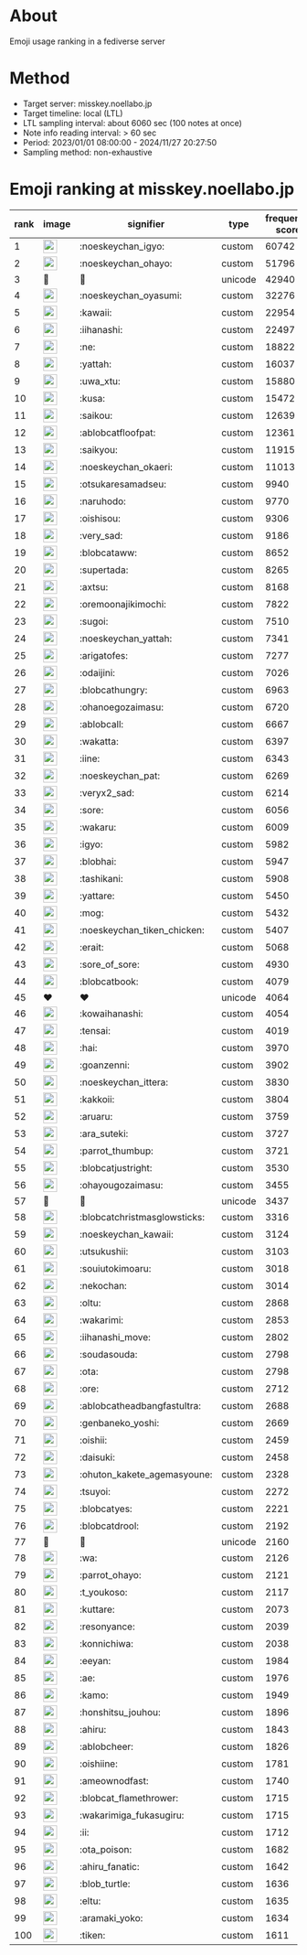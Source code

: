 # About
Emoji usage ranking in a fediverse server

# Method
- Target server: misskey.noellabo.jp
- Target timeline: local (LTL)
- LTL sampling interval: about 6060 sec (100 notes at once)
- Note info reading interval: > 60 sec
- Period: 2023/01/01 08:00:00 - 2024/11/27 20:27:50 
- Sampling method: non-exhaustive

# Emoji ranking at misskey.noellabo.jp

|rank|image|signifier|type|frequency score|
|----|----|----|----|----|
|1|<img height="24" src="https://misskey.noellabo.jp/emoji/noeskeychan_igyo.webp">|:noeskeychan_igyo:|custom|60742|
|2|<img height="24" src="https://misskey.noellabo.jp/emoji/noeskeychan_ohayo.webp">|:noeskeychan_ohayo:|custom|51796|
|3|🎉|🎉|unicode|42940|
|4|<img height="24" src="https://misskey.noellabo.jp/emoji/noeskeychan_oyasumi.webp">|:noeskeychan_oyasumi:|custom|32276|
|5|<img height="24" src="https://misskey.noellabo.jp/emoji/kawaii.webp">|:kawaii:|custom|22954|
|6|<img height="24" src="https://misskey.noellabo.jp/emoji/iihanashi.webp">|:iihanashi:|custom|22497|
|7|<img height="24" src="https://misskey.noellabo.jp/emoji/ne.webp">|:ne:|custom|18822|
|8|<img height="24" src="https://misskey.noellabo.jp/emoji/yattah.webp">|:yattah:|custom|16037|
|9|<img height="24" src="https://misskey.noellabo.jp/emoji/uwa_xtu.webp">|:uwa_xtu:|custom|15880|
|10|<img height="24" src="https://misskey.noellabo.jp/emoji/kusa.webp">|:kusa:|custom|15472|
|11|<img height="24" src="https://misskey.noellabo.jp/emoji/saikou.webp">|:saikou:|custom|12639|
|12|<img height="24" src="https://misskey.noellabo.jp/emoji/ablobcatfloofpat.webp">|:ablobcatfloofpat:|custom|12361|
|13|<img height="24" src="https://misskey.noellabo.jp/emoji/saikyou.webp">|:saikyou:|custom|11915|
|14|<img height="24" src="https://misskey.noellabo.jp/emoji/noeskeychan_okaeri.webp">|:noeskeychan_okaeri:|custom|11013|
|15|<img height="24" src="https://misskey.noellabo.jp/emoji/otsukaresamadseu.webp">|:otsukaresamadseu:|custom|9940|
|16|<img height="24" src="https://misskey.noellabo.jp/emoji/naruhodo.webp">|:naruhodo:|custom|9770|
|17|<img height="24" src="https://misskey.noellabo.jp/emoji/oishisou.webp">|:oishisou:|custom|9306|
|18|<img height="24" src="https://misskey.noellabo.jp/emoji/very_sad.webp">|:very_sad:|custom|9186|
|19|<img height="24" src="https://misskey.noellabo.jp/emoji/blobcataww.webp">|:blobcataww:|custom|8652|
|20|<img height="24" src="https://misskey.noellabo.jp/emoji/supertada.webp">|:supertada:|custom|8265|
|21|<img height="24" src="https://misskey.noellabo.jp/emoji/axtsu.webp">|:axtsu:|custom|8168|
|22|<img height="24" src="https://misskey.noellabo.jp/emoji/oremoonajikimochi.webp">|:oremoonajikimochi:|custom|7822|
|23|<img height="24" src="https://misskey.noellabo.jp/emoji/sugoi.webp">|:sugoi:|custom|7510|
|24|<img height="24" src="https://misskey.noellabo.jp/emoji/noeskeychan_yattah.webp">|:noeskeychan_yattah:|custom|7341|
|25|<img height="24" src="https://misskey.noellabo.jp/emoji/arigatofes.webp">|:arigatofes:|custom|7277|
|26|<img height="24" src="https://misskey.noellabo.jp/emoji/odaijini.webp">|:odaijini:|custom|7026|
|27|<img height="24" src="https://misskey.noellabo.jp/emoji/blobcathungry.webp">|:blobcathungry:|custom|6963|
|28|<img height="24" src="https://misskey.noellabo.jp/emoji/ohanoegozaimasu.webp">|:ohanoegozaimasu:|custom|6720|
|29|<img height="24" src="https://misskey.noellabo.jp/emoji/ablobcall.webp">|:ablobcall:|custom|6667|
|30|<img height="24" src="https://misskey.noellabo.jp/emoji/wakatta.webp">|:wakatta:|custom|6397|
|31|<img height="24" src="https://misskey.noellabo.jp/emoji/iine.webp">|:iine:|custom|6343|
|32|<img height="24" src="https://misskey.noellabo.jp/emoji/noeskeychan_pat.webp">|:noeskeychan_pat:|custom|6269|
|33|<img height="24" src="https://misskey.noellabo.jp/emoji/veryx2_sad.webp">|:veryx2_sad:|custom|6214|
|34|<img height="24" src="https://misskey.noellabo.jp/emoji/sore.webp">|:sore:|custom|6056|
|35|<img height="24" src="https://misskey.noellabo.jp/emoji/wakaru.webp">|:wakaru:|custom|6009|
|36|<img height="24" src="https://misskey.noellabo.jp/emoji/igyo.webp">|:igyo:|custom|5982|
|37|<img height="24" src="https://misskey.noellabo.jp/emoji/blobhai.webp">|:blobhai:|custom|5947|
|38|<img height="24" src="https://misskey.noellabo.jp/emoji/tashikani.webp">|:tashikani:|custom|5908|
|39|<img height="24" src="https://misskey.noellabo.jp/emoji/yattare.webp">|:yattare:|custom|5450|
|40|<img height="24" src="https://misskey.noellabo.jp/emoji/mog.webp">|:mog:|custom|5432|
|41|<img height="24" src="https://misskey.noellabo.jp/emoji/noeskeychan_tiken_chicken.webp">|:noeskeychan_tiken_chicken:|custom|5407|
|42|<img height="24" src="https://misskey.noellabo.jp/emoji/erait.webp">|:erait:|custom|5068|
|43|<img height="24" src="https://misskey.noellabo.jp/emoji/sore_of_sore.webp">|:sore_of_sore:|custom|4930|
|44|<img height="24" src="https://misskey.noellabo.jp/emoji/blobcatbook.webp">|:blobcatbook:|custom|4079|
|45|❤|❤|unicode|4064|
|46|<img height="24" src="https://misskey.noellabo.jp/emoji/kowaihanashi.webp">|:kowaihanashi:|custom|4054|
|47|<img height="24" src="https://misskey.noellabo.jp/emoji/tensai.webp">|:tensai:|custom|4019|
|48|<img height="24" src="https://misskey.noellabo.jp/emoji/hai.webp">|:hai:|custom|3970|
|49|<img height="24" src="https://misskey.noellabo.jp/emoji/goanzenni.webp">|:goanzenni:|custom|3902|
|50|<img height="24" src="https://misskey.noellabo.jp/emoji/noeskeychan_ittera.webp">|:noeskeychan_ittera:|custom|3830|
|51|<img height="24" src="https://misskey.noellabo.jp/emoji/kakkoii.webp">|:kakkoii:|custom|3804|
|52|<img height="24" src="https://misskey.noellabo.jp/emoji/aruaru.webp">|:aruaru:|custom|3759|
|53|<img height="24" src="https://misskey.noellabo.jp/emoji/ara_suteki.webp">|:ara_suteki:|custom|3727|
|54|<img height="24" src="https://misskey.noellabo.jp/emoji/parrot_thumbup.webp">|:parrot_thumbup:|custom|3721|
|55|<img height="24" src="https://misskey.noellabo.jp/emoji/blobcatjustright.webp">|:blobcatjustright:|custom|3530|
|56|<img height="24" src="https://misskey.noellabo.jp/emoji/ohayougozaimasu.webp">|:ohayougozaimasu:|custom|3455|
|57|🍗|🍗|unicode|3437|
|58|<img height="24" src="https://misskey.noellabo.jp/emoji/blobcatchristmasglowsticks.webp">|:blobcatchristmasglowsticks:|custom|3316|
|59|<img height="24" src="https://misskey.noellabo.jp/emoji/noeskeychan_kawaii.webp">|:noeskeychan_kawaii:|custom|3124|
|60|<img height="24" src="https://misskey.noellabo.jp/emoji/utsukushii.webp">|:utsukushii:|custom|3103|
|61|<img height="24" src="https://misskey.noellabo.jp/emoji/souiutokimoaru.webp">|:souiutokimoaru:|custom|3018|
|62|<img height="24" src="https://misskey.noellabo.jp/emoji/nekochan.webp">|:nekochan:|custom|3014|
|63|<img height="24" src="https://misskey.noellabo.jp/emoji/oltu.webp">|:oltu:|custom|2868|
|64|<img height="24" src="https://misskey.noellabo.jp/emoji/wakarimi.webp">|:wakarimi:|custom|2853|
|65|<img height="24" src="https://misskey.noellabo.jp/emoji/iihanashi_move.webp">|:iihanashi_move:|custom|2802|
|66|<img height="24" src="https://misskey.noellabo.jp/emoji/soudasouda.webp">|:soudasouda:|custom|2798|
|67|<img height="24" src="https://misskey.noellabo.jp/emoji/ota.webp">|:ota:|custom|2798|
|68|<img height="24" src="https://misskey.noellabo.jp/emoji/ore.webp">|:ore:|custom|2712|
|69|<img height="24" src="https://misskey.noellabo.jp/emoji/ablobcatheadbangfastultra.webp">|:ablobcatheadbangfastultra:|custom|2688|
|70|<img height="24" src="https://misskey.noellabo.jp/emoji/genbaneko_yoshi.webp">|:genbaneko_yoshi:|custom|2669|
|71|<img height="24" src="https://misskey.noellabo.jp/emoji/oishii.webp">|:oishii:|custom|2459|
|72|<img height="24" src="https://misskey.noellabo.jp/emoji/daisuki.webp">|:daisuki:|custom|2458|
|73|<img height="24" src="https://misskey.noellabo.jp/emoji/ohuton_kakete_agemasyoune.webp">|:ohuton_kakete_agemasyoune:|custom|2328|
|74|<img height="24" src="https://misskey.noellabo.jp/emoji/tsuyoi.webp">|:tsuyoi:|custom|2272|
|75|<img height="24" src="https://misskey.noellabo.jp/emoji/blobcatyes.webp">|:blobcatyes:|custom|2221|
|76|<img height="24" src="https://misskey.noellabo.jp/emoji/blobcatdrool.webp">|:blobcatdrool:|custom|2192|
|77|👀|👀|unicode|2160|
|78|<img height="24" src="https://misskey.noellabo.jp/emoji/wa.webp">|:wa:|custom|2126|
|79|<img height="24" src="https://misskey.noellabo.jp/emoji/parrot_ohayo.webp">|:parrot_ohayo:|custom|2121|
|80|<img height="24" src="https://misskey.noellabo.jp/emoji/t_youkoso.webp">|:t_youkoso:|custom|2117|
|81|<img height="24" src="https://misskey.noellabo.jp/emoji/kuttare.webp">|:kuttare:|custom|2073|
|82|<img height="24" src="https://misskey.noellabo.jp/emoji/resonyance.webp">|:resonyance:|custom|2039|
|83|<img height="24" src="https://misskey.noellabo.jp/emoji/konnichiwa.webp">|:konnichiwa:|custom|2038|
|84|<img height="24" src="https://misskey.noellabo.jp/emoji/eeyan.webp">|:eeyan:|custom|1984|
|85|<img height="24" src="https://misskey.noellabo.jp/emoji/ae.webp">|:ae:|custom|1976|
|86|<img height="24" src="https://misskey.noellabo.jp/emoji/kamo.webp">|:kamo:|custom|1949|
|87|<img height="24" src="https://misskey.noellabo.jp/emoji/honshitsu_jouhou.webp">|:honshitsu_jouhou:|custom|1896|
|88|<img height="24" src="https://misskey.noellabo.jp/emoji/ahiru.webp">|:ahiru:|custom|1843|
|89|<img height="24" src="https://misskey.noellabo.jp/emoji/ablobcheer.webp">|:ablobcheer:|custom|1826|
|90|<img height="24" src="https://misskey.noellabo.jp/emoji/oishiine.webp">|:oishiine:|custom|1781|
|91|<img height="24" src="https://misskey.noellabo.jp/emoji/ameownodfast.webp">|:ameownodfast:|custom|1740|
|92|<img height="24" src="https://misskey.noellabo.jp/emoji/blobcat_flamethrower.webp">|:blobcat_flamethrower:|custom|1715|
|93|<img height="24" src="https://misskey.noellabo.jp/emoji/wakarimiga_fukasugiru.webp">|:wakarimiga_fukasugiru:|custom|1715|
|94|<img height="24" src="https://misskey.noellabo.jp/emoji/ii.webp">|:ii:|custom|1712|
|95|<img height="24" src="https://misskey.noellabo.jp/emoji/ota_poison.webp">|:ota_poison:|custom|1682|
|96|<img height="24" src="https://misskey.noellabo.jp/emoji/ahiru_fanatic.webp">|:ahiru_fanatic:|custom|1642|
|97|<img height="24" src="https://misskey.noellabo.jp/emoji/blob_turtle.webp">|:blob_turtle:|custom|1636|
|98|<img height="24" src="https://misskey.noellabo.jp/emoji/eltu.webp">|:eltu:|custom|1635|
|99|<img height="24" src="https://misskey.noellabo.jp/emoji/aramaki_yoko.webp">|:aramaki_yoko:|custom|1634|
|100|<img height="24" src="https://misskey.noellabo.jp/emoji/tiken.webp">|:tiken:|custom|1611|
